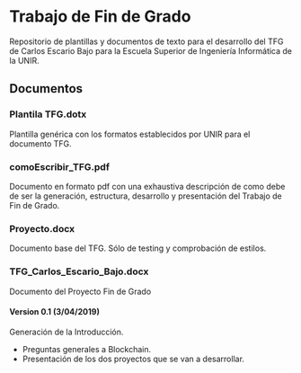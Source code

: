 # Trabajo de Fin de Grado 
Repositorio de plantillas y documentos de texto para el desarrollo del TFG de Carlos Escario Bajo para la Escuela Superior de Ingeniería Informática de la UNIR.

## Documentos
### Plantila TFG.dotx
Plantilla genérica con los formatos establecidos por UNIR para el documento TFG.

### comoEscribir_TFG.pdf
Documento en formato pdf con una exhaustiva descripción de como debe de ser la generación, estructura, desarrollo y presentación del Trabajo de Fin de Grado. 

### Proyecto.docx
Documento base del TFG. Sólo de testing y comprobación de estilos.

### TFG\_Carlos\_Escario\_Bajo.docx
Documento del Proyecto Fin de Grado 

#### Version 0.1 (3/04/2019)
Generación de la Introducción.

- Preguntas generales a Blockchain.
- Presentación de los dos proyectos que se van a desarrollar. 